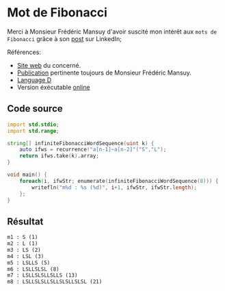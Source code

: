 # Mot de Fibonacci

Merci à Monsieur Frédéric Mansuy d'avoir suscité mon intérêt aux `mots de Fibonacci` grâce à son [post](https://www.linkedin.com/feed/update/urn:li:groupPost:1872005-7208727551576264704?commentUrn=urn%3Ali%3Acomment%3A%28groupPost%3A1872005-7208727551576264704%2C7208732223552770050%29&dashCommentUrn=urn%3Ali%3Afsd_comment%3A%287208732223552770050%2Curn%3Ali%3AgroupPost%3A1872005-7208727551576264704%29) sur LinkedIn;

Références: 
  
  - [Site web](https://supersymetrie.fr/) du concerné.
  - [Publication](https://drive.google.com/file/d/1WWkU34QpjkJl-bA4aUXaz9yZM_lBTVNR/view) pertinente toujours de Monsieur Frédéric Mansuy.
  - [Language D](https://dlang.org/)
  - Version éxécutable [online](https://onecompiler.com/d/42gkbtfrd)

## Code source

```d
import std.stdio;
import std.range;

string[] infiniteFibonacciWordSequence(uint k) {
    auto ifws = recurrence!"a[n-1]~a[n-2]"("S","L");
    return ifws.take(k).array;
}

void main() {
    foreach(i, ifwStr; enumerate(infiniteFibonacciWordSequence(8))) {
        writefln("m%d : %s (%d)", i+1, ifwStr, ifwStr.length);
    };
}
```

## Résultat

```txt
m1 : S (1)
m2 : L (1)
m3 : LS (2)
m4 : LSL (3)
m5 : LSLLS (5)
m6 : LSLLSLSL (8)
m7 : LSLLSLSLLSLLS (13)
m8 : LSLLSLSLLSLLSLSLLSLSL (21)
```

